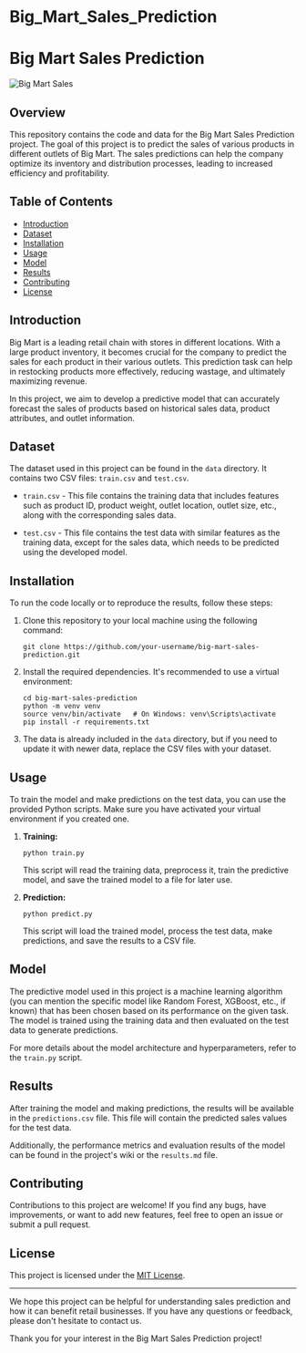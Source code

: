 # Big_Mart_Sales_Prediction  


# Big Mart Sales Prediction

![Big Mart Sales](https://example.com/big_mart_sales_image.png)

## Overview

This repository contains the code and data for the Big Mart Sales Prediction project. The goal of this project is to predict the sales of various products in different outlets of Big Mart. The sales predictions can help the company optimize its inventory and distribution processes, leading to increased efficiency and profitability.

## Table of Contents

- [Introduction](#introduction)
- [Dataset](#dataset)
- [Installation](#installation)
- [Usage](#usage)
- [Model](#model)
- [Results](#results)
- [Contributing](#contributing)
- [License](#license)

## Introduction

Big Mart is a leading retail chain with stores in different locations. With a large product inventory, it becomes crucial for the company to predict the sales for each product in their various outlets. This prediction task can help in restocking products more effectively, reducing wastage, and ultimately maximizing revenue.

In this project, we aim to develop a predictive model that can accurately forecast the sales of products based on historical sales data, product attributes, and outlet information.

## Dataset

The dataset used in this project can be found in the `data` directory. It contains two CSV files: `train.csv` and `test.csv`.

- `train.csv` - This file contains the training data that includes features such as product ID, product weight, outlet location, outlet size, etc., along with the corresponding sales data.

- `test.csv` - This file contains the test data with similar features as the training data, except for the sales data, which needs to be predicted using the developed model.

## Installation

To run the code locally or to reproduce the results, follow these steps:

1. Clone this repository to your local machine using the following command:

   ```
   git clone https://github.com/your-username/big-mart-sales-prediction.git
   ```

2. Install the required dependencies. It's recommended to use a virtual environment:

   ```
   cd big-mart-sales-prediction
   python -m venv venv
   source venv/bin/activate   # On Windows: venv\Scripts\activate
   pip install -r requirements.txt
   ```

3. The data is already included in the `data` directory, but if you need to update it with newer data, replace the CSV files with your dataset.

## Usage

To train the model and make predictions on the test data, you can use the provided Python scripts. Make sure you have activated your virtual environment if you created one.

1. **Training:**

   ```
   python train.py
   ```

   This script will read the training data, preprocess it, train the predictive model, and save the trained model to a file for later use.

2. **Prediction:**

   ```
   python predict.py
   ```

   This script will load the trained model, process the test data, make predictions, and save the results to a CSV file.

## Model

The predictive model used in this project is a machine learning algorithm (you can mention the specific model like Random Forest, XGBoost, etc., if known) that has been chosen based on its performance on the given task. The model is trained using the training data and then evaluated on the test data to generate predictions.

For more details about the model architecture and hyperparameters, refer to the `train.py` script.

## Results

After training the model and making predictions, the results will be available in the `predictions.csv` file. This file will contain the predicted sales values for the test data.

Additionally, the performance metrics and evaluation results of the model can be found in the project's wiki or the `results.md` file.

## Contributing

Contributions to this project are welcome! If you find any bugs, have improvements, or want to add new features, feel free to open an issue or submit a pull request.

## License

This project is licensed under the [MIT License](LICENSE).

---

We hope this project can be helpful for understanding sales prediction and how it can benefit retail businesses. If you have any questions or feedback, please don't hesitate to contact us.

Thank you for your interest in the Big Mart Sales Prediction project!
